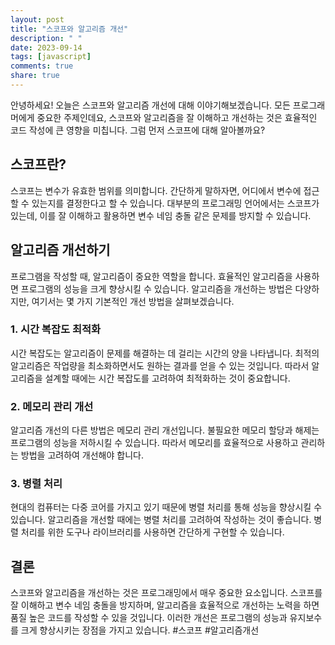 ```yaml
---
layout: post
title: "스코프와 알고리즘 개선"
description: " "
date: 2023-09-14
tags: [javascript]
comments: true
share: true
---
```


안녕하세요! 오늘은 스코프와 알고리즘 개선에 대해 이야기해보겠습니다. 모든 프로그래머에게 중요한 주제인데요, 스코프와 알고리즘을 잘 이해하고 개선하는 것은 효율적인 코드 작성에 큰 영향을 미칩니다. 그럼 먼저 스코프에 대해 알아볼까요?

## 스코프란?

스코프는 변수가 유효한 범위를 의미합니다. 간단하게 말하자면, 어디에서 변수에 접근할 수 있는지를 결정한다고 할 수 있습니다. 대부분의 프로그래밍 언어에서는 스코프가 있는데, 이를 잘 이해하고 활용하면 변수 네임 충돌 같은 문제를 방지할 수 있습니다.

## 알고리즘 개선하기

프로그램을 작성할 때, 알고리즘이 중요한 역할을 합니다. 효율적인 알고리즘을 사용하면 프로그램의 성능을 크게 향상시킬 수 있습니다. 알고리즘을 개선하는 방법은 다양하지만, 여기서는 몇 가지 기본적인 개선 방법을 살펴보겠습니다.

### 1. 시간 복잡도 최적화

시간 복잡도는 알고리즘이 문제를 해결하는 데 걸리는 시간의 양을 나타냅니다. 최적의 알고리즘은 작업량을 최소화하면서도 원하는 결과를 얻을 수 있는 것입니다. 따라서 알고리즘을 설계할 때에는 시간 복잡도를 고려하여 최적화하는 것이 중요합니다.

### 2. 메모리 관리 개선

알고리즘 개선의 다른 방법은 메모리 관리 개선입니다. 불필요한 메모리 할당과 해제는 프로그램의 성능을 저하시킬 수 있습니다. 따라서 메모리를 효율적으로 사용하고 관리하는 방법을 고려하여 개선해야 합니다.

### 3. 병렬 처리

현대의 컴퓨터는 다중 코어를 가지고 있기 때문에 병렬 처리를 통해 성능을 향상시킬 수 있습니다. 알고리즘을 개선할 때에는 병렬 처리를 고려하여 작성하는 것이 좋습니다. 병렬 처리를 위한 도구나 라이브러리를 사용하면 간단하게 구현할 수 있습니다.

## 결론

스코프와 알고리즘을 개선하는 것은 프로그래밍에서 매우 중요한 요소입니다. 스코프를 잘 이해하고 변수 네임 충돌을 방지하며, 알고리즘을 효율적으로 개선하는 노력을 하면 품질 높은 코드를 작성할 수 있을 것입니다. 이러한 개선은 프로그램의 성능과 유지보수를 크게 향상시키는 장점을 가지고 있습니다. #스코프 #알고리즘개선